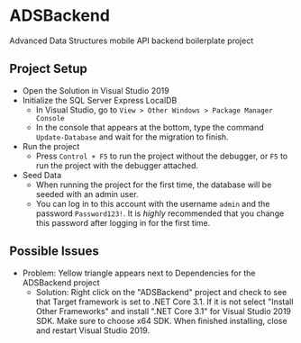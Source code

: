 # ADSBackend
Advanced Data Structures mobile API backend boilerplate project

## Project Setup
- Open the Solution in Visual Studio 2019
- Initialize the SQL Server Express LocalDB
  - In Visual Studio, go to `View > Other Windows > Package Manager Console`
  - In the console that appears at the bottom, type the command `Update-Database` and wait for the migration to finish.
- Run the project
  - Press `Control + F5` to run the project without the debugger, or `F5` to run the project with the debugger attached.
- Seed Data
  - When running the project for the first time, the database will be seeded with an admin user.
  - You can log in to this account with the username `admin` and the password `Password123!`. It is _highly_ recommended that you change this password after logging in for the first time.

## Possible Issues
- Problem: Yellow triangle appears next to Dependencies for the ADSBackend project
  - Solution: Right click on the "ADSBackend" project and check to see that Target framework is set to .NET Core 3.1.  If it is not select "Install Other Frameworks" and install ".NET Core 3.1" for Visual Studio 2019 SDK.   Make sure to choose x64 SDK.  When finished installing, close and restart Visual Studio 2019. 